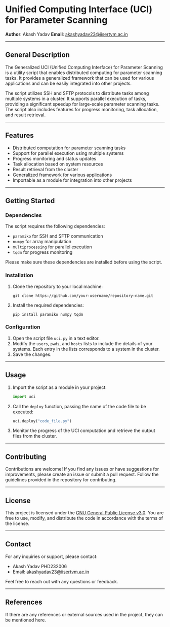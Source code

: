 # Unified Computing Interface (UCI) for Parameter Scanning

**Author**: Akash Yadav
**Email**: akashyadav23@iisertvm.ac.in

---

## General Description

The Generalized UCI (Unified Computing Interface) for Parameter Scanning is a utility script that enables distributed computing for parameter scanning tasks. It provides a generalized framework that can be used for various applications and can be easily integrated into other projects.

The script utilizes SSH and SFTP protocols to distribute tasks among multiple systems in a cluster. It supports parallel execution of tasks, providing a significant speedup for large-scale parameter scanning tasks. The script also includes features for progress monitoring, task allocation, and result retrieval.

---

## Features

- Distributed computation for parameter scanning tasks
- Support for parallel execution using multiple systems
- Progress monitoring and status updates
- Task allocation based on system resources
- Result retrieval from the cluster
- Generalized framework for various applications
- Importable as a module for integration into other projects

---

## Getting Started

### Dependencies

The script requires the following dependencies:

- `paramiko` for SSH and SFTP communication
- `numpy` for array manipulation
- `multiprocessing` for parallel execution
- `tqdm` for progress monitoring

Please make sure these dependencies are installed before using the script.

### Installation

1. Clone the repository to your local machine:

    ```
    git clone https://github.com/your-username/repository-name.git
    ```

2. Install the required dependencies:

    ```
    pip install paramiko numpy tqdm
    ```

### Configuration

1. Open the script file `uci.py` in a text editor.
2. Modify the `users`, `pwds`, and `hosts` lists to include the details of your systems. Each entry in the lists corresponds to a system in the cluster.
3. Save the changes.

---

## Usage

1. Import the script as a module in your project:

    ```python
    import uci
    ```

2. Call the `deploy` function, passing the name of the code file to be executed:

    ```python
    uci.deploy("code_file.py")
    ```

3. Monitor the progress of the UCI computation and retrieve the output files from the cluster.

---

## Contributing

Contributions are welcome! If you find any issues or have suggestions for improvements, please create an issue or submit a pull request. Follow the guidelines provided in the repository for contributing.

---

## License

This project is licensed under the [GNU General Public License v3.0](LICENSE). You are free to use, modify, and distribute the code in accordance with the terms of the license.

---

## Contact

For any inquiries or support, please contact:

- Akash Yadav PHD232006
- Email: akashyadav23@iisertvm.ac.in

Feel free to reach out with any questions or feedback.

---

## References

If there are any references or external sources used in the project, they can be mentioned here.
